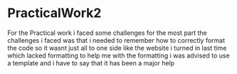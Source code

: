 # PracticalWork2
For the Practical work i faced some challenges for the most part the challenges i faced was that i needed to remember how to correctly format the code so it wasnt just all to one side like the website i turned in last time which lacked formatting to help me with the formatting i was advised to use a template and i have to say that it has been a major help 
